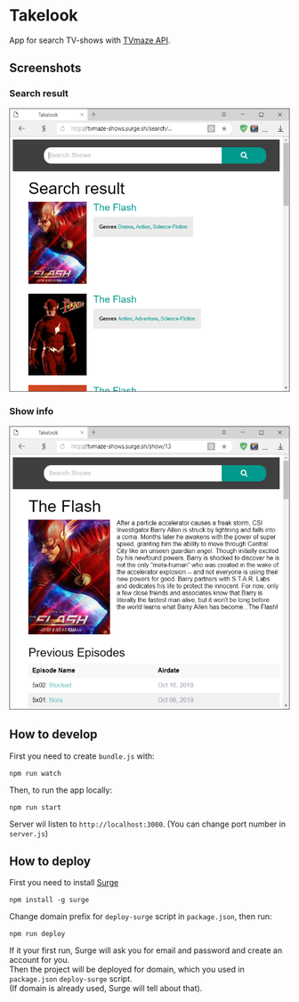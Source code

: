 # Takelook
App for search TV-shows with [TVmaze API](http://www.tvmaze.com/api).

## Screenshots

### Search result
<img src="https://github.com/fortymorgan/takelook/blob/master/screenshots/Search.png" alt="Search" title="Search result" />

### Show info
<img src="https://github.com/fortymorgan/takelook/blob/master/screenshots/Show.png" alt="Show" title="Show info" />

## How to develop
First you need to create `bundle.js` with:
```
npm run watch
```
Then, to run the app locally:
```
npm run start
```
Server wil listen to `http://localhost:3000`. (You can change port number in `server.js`)

## How to deploy
First you need to install [Surge](http://surge.sh)
```
npm install -g surge
```
Change domain prefix for `deploy-surge` script in `package.json`, then run:
```
npm run deploy
```
If it your first run, Surge will ask you for email and password and create an account for you.  
Then the project will be deployed for domain, which you used in `package.json` `deploy-surge` script.  
(If domain is already used, Surge will tell about that).
